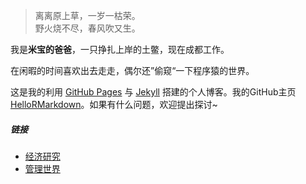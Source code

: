 > 离离原上草，一岁一枯荣。  
> 野火烧不尽，春风吹又生。

我是<strong>米宝的爸爸</strong>，一只挣扎上岸的土鳖，现在成都工作。

<p>在闲暇的时间喜欢出去走走，偶尔还”偷窥“一下程序猿的世界。</p>

<p>这是我的利用 <a href="https://pages.github.com/">GitHub Pages</a> 与 <a href="http://jekyll.com.cn/">Jekyll</a> 搭建的个人博客。我的GitHub主页<a href="https://github.com/hellormarkdown">HelloRMarkdown</a>。如果有什么问题，欢迎提出探讨~</p>


##### 链接

- [经济研究](http://www.erj.cn/)
- [管理世界](http://www.mwm.net.cn/)

